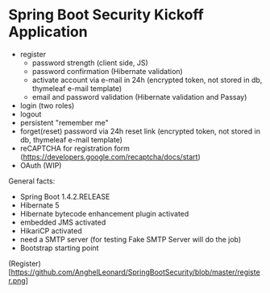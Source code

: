 # Spring Boot Security Kickoff Application

  - register
      - password strength (client side, JS)
      - password confirmation (Hibernate validation)
      - activate account via e-mail in 24h (encrypted token, not stored in db, thymeleaf e-mail template)
      - email and password validation (Hibernate validation and Passay)
  - login (two roles)
  - logout
  - persistent "remember me"
  - forget(reset) password via 24h reset link (encrypted token, not stored in db, thymeleaf e-mail template) 
  - reCAPTCHA for registration form (https://developers.google.com/recaptcha/docs/start)
  - OAuth (WIP)

General facts: 

  - Spring Boot 1.4.2.RELEASE
  - Hibernate 5
  - Hibernate bytecode enhancement plugin activated
  - embedded JMS activated
  - HikariCP activated
  - need a SMTP server (for testing Fake SMTP Server will do the job)
  - Bootstrap starting point
  
  (Register)[https://github.com/AnghelLeonard/SpringBootSecurity/blob/master/register.png]
